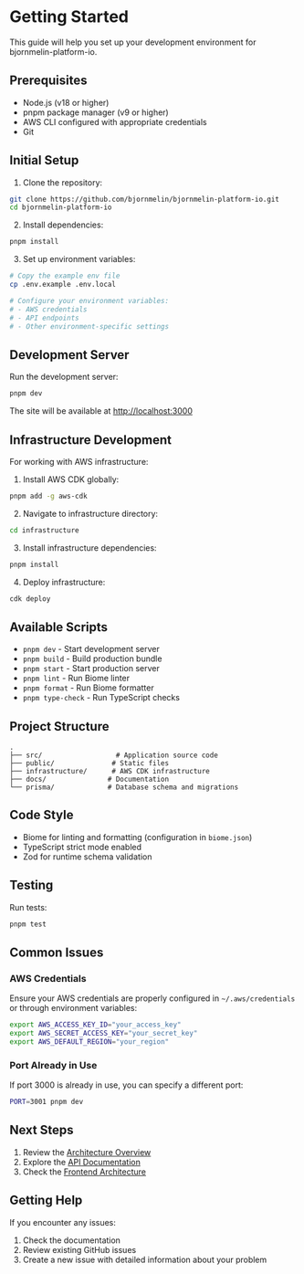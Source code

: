 # Getting Started

This guide will help you set up your development environment for bjornmelin-platform-io.

## Prerequisites

- Node.js (v18 or higher)
- pnpm package manager (v9 or higher)
- AWS CLI configured with appropriate credentials
- Git

## Initial Setup

1. Clone the repository:

```bash
git clone https://github.com/bjornmelin/bjornmelin-platform-io.git
cd bjornmelin-platform-io
```

2. Install dependencies:

```bash
pnpm install
```

3. Set up environment variables:

```bash
# Copy the example env file
cp .env.example .env.local

# Configure your environment variables:
# - AWS credentials
# - API endpoints
# - Other environment-specific settings
```

## Development Server

Run the development server:

```bash
pnpm dev
```

The site will be available at [http://localhost:3000](http://localhost:3000)

## Infrastructure Development

For working with AWS infrastructure:

1. Install AWS CDK globally:

```bash
pnpm add -g aws-cdk
```

2. Navigate to infrastructure directory:

```bash
cd infrastructure
```

3. Install infrastructure dependencies:

```bash
pnpm install
```

4. Deploy infrastructure:

```bash
cdk deploy
```

## Available Scripts

- `pnpm dev` - Start development server
- `pnpm build` - Build production bundle
- `pnpm start` - Start production server
- `pnpm lint` - Run Biome linter
- `pnpm format` - Run Biome formatter
- `pnpm type-check` - Run TypeScript checks

## Project Structure

```
.
├── src/                  # Application source code
├── public/              # Static files
├── infrastructure/      # AWS CDK infrastructure
├── docs/               # Documentation
└── prisma/             # Database schema and migrations
```

## Code Style

- Biome for linting and formatting (configuration in `biome.json`)
- TypeScript strict mode enabled
- Zod for runtime schema validation

## Testing

Run tests:

```bash
pnpm test
```

## Common Issues

### AWS Credentials

Ensure your AWS credentials are properly configured in `~/.aws/credentials` or through environment variables:

```bash
export AWS_ACCESS_KEY_ID="your_access_key"
export AWS_SECRET_ACCESS_KEY="your_secret_key"
export AWS_DEFAULT_REGION="your_region"
```

### Port Already in Use

If port 3000 is already in use, you can specify a different port:

```bash
PORT=3001 pnpm dev
```

## Next Steps

1. Review the [Architecture Overview](../architecture/README.md)
2. Explore the [API Documentation](../api/README.md)
3. Check the [Frontend Architecture](../architecture/frontend.md)

## Getting Help

If you encounter any issues:

1. Check the documentation
2. Review existing GitHub issues
3. Create a new issue with detailed information about your problem
